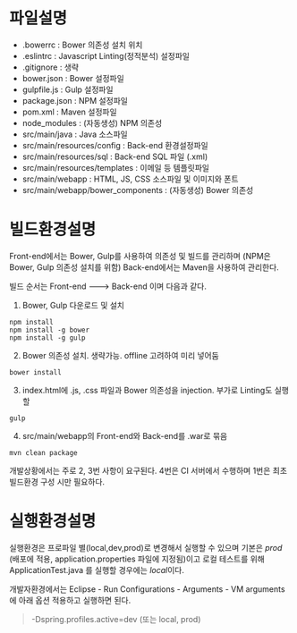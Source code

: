 # 파일설명
- .bowerrc : Bower 의존성 설치 위치
- .eslintrc : Javascript Linting(정적분석) 설정파일
- .gitignore : 생략
- bower.json : Bower 설정파일
- gulpfile.js : Gulp 설정파일
- package.json : NPM 설정파일
- pom.xml : Maven 설정파일
- node_modules : (자동생성) NPM 의존성
- src/main/java : Java 소스파일
- src/main/resources/config : Back-end 환경설정파일
- src/main/resources/sql : Back-end SQL 파일 (.xml)
- src/main/resources/templates : 이메일 등 템플릿파일
- src/main/webapp : HTML, JS, CSS 소스파일 및 이미지와 폰트
- src/main/webapp/bower_components : (자동생성) Bower 의존성

# 빌드환경설명
Front-end에서는 Bower, Gulp를 사용하여 의존성 및 빌드를 관리하며 (NPM은 Bower, Gulp 의존성 설치를 위함) Back-end에서는 Maven을 사용하여 관리한다.

빌드 순서는 Front-end ---> Back-end 이며 다음과 같다.
1. Bower, Gulp 다운로드 및 설치
```
npm install 
npm install -g bower
npm install -g gulp
```
2. Bower 의존성 설치. 생략가능. offline 고려하여 미리 넣어둠
```
bower install
```
3. index.html에 .js, .css 파일과 Bower 의존성을 injection. 부가로 Linting도 실행할
```
gulp
```
4. src/main/webapp의 Front-end와 Back-end를 .war로 묶음
```
mvn clean package
```

개발상황에서는 주로 2, 3번 사항이 요구된다. 4번은 CI 서버에서 수행하며 1번은 최초 빌드환경 구성 시만 필요하다.

# 실행환경설명

실행환경은 프로파일 별(local,dev,prod)로 변경해서 실행할 수 있으며 기본은 *prod* (배포에 적용, application.properties 파일에 지정됨)이고 로컬 테스트를 위해 ApplicationTest.java 를 실행할 경우에는 *local*이다.

개발자환경에서는 Eclipse - Run Configurations - Arguments - VM arguments 에 아래 옵션 적용하고 실행하면 된다. 
> -Dspring.profiles.active=dev (또는 local, prod)